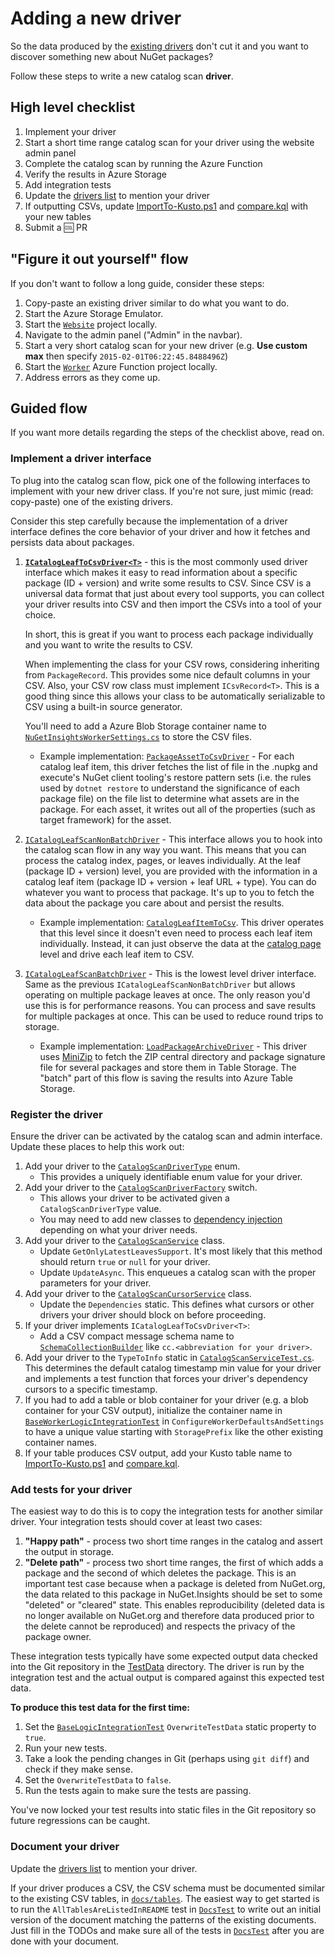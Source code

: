 # Adding a new driver

So the data produced by the [existing drivers](../README.md#drivers) don't cut it and you want to discover something
new about NuGet packages?

Follow these steps to write a new catalog scan **driver**.

## High level checklist

1. Implement your driver
1. Start a short time range catalog scan for your driver using the website admin panel
1. Complete the catalog scan by running the Azure Function
1. Verify the results in Azure Storage
1. Add integration tests
1. Update the [drivers list](../README.md#drivers) to mention your driver
2. If outputting CSVs, update [ImportTo-Kusto.ps1](../scripts/Kusto/ImportTo-Kusto.ps1) and [compare.kql](../scripts/Kusto/compare.kql) with your new tables
3. Submit a 🆒 PR

## "Figure it out yourself" flow

If you don't want to follow a long guide, consider these steps:

1. Copy-paste an existing driver similar to do what you want to do.
1. Start the Azure Storage Emulator.
1. Start the [`Website`](../src/Website) project locally.
1. Navigate to the admin panel ("Admin" in the navbar).
1. Start a very short catalog scan for your new driver (e.g. **Use custom max** then specify `2015-02-01T06:22:45.8488496Z`)
1. Start the [`Worker`](../src/Worker) Azure Function project locally.
1. Address errors as they come up.

## Guided flow

If you want more details regarding the steps of the checklist above, read on.

### Implement a driver interface

To plug into the catalog scan flow, pick one of the following interfaces to implement with your new driver class. If
you're not sure, just mimic (read: copy-paste) one of the existing drivers.

Consider this step carefully because the implementation of a driver interface defines the core behavior of your driver
and how it fetches and persists data about packages.

1. [**`ICatalogLeafToCsvDriver<T>`**](../src/Worker.Logic/CatalogScan/CatalogScanToCsv/CatalogLeafToCsv/ICatalogLeafToCsvDriver.cs) -
   this is the most commonly used driver interface which makes it easy to read information about a specific package (ID +
   version) and write some results to CSV. Since CSV is a universal data format that just about every tool supports,
   you can collect your driver results into CSV and then import the CSVs into a tool of your choice.

   In short, this is great if you want to process each package individually and you want to write the results to CSV.

   When implementing the class for your CSV rows, considering inheriting from `PackageRecord`. This provides some nice
   default columns in your CSV. Also, your CSV row class must implement `ICsvRecord<T>`. This is a good thing since this
   allows your class to be automatically serializable to CSV using a built-in source generator.

   You'll need to add a Azure Blob Storage container name to
   [`NuGetInsightsWorkerSettings.cs`](../src/Worker.Logic/NuGetInsightsWorkerSettings.cs) to store the CSV files.

   - Example implementation: [`PackageAssetToCsvDriver`](../src/Worker.Logic/CatalogScan/Drivers/PackageAssetToCsv/PackageAssetToCsvDriver.cs) -
     For each catalog leaf item, this driver fetches the list of file in the .nupkg and execute's NuGet client tooling's
     restore pattern sets (i.e. the rules used by `dotnet restore` to understand the significance of each package file)
     on the file list to determine what assets are in the package. For each asset, it writes out all of the properties (such
     as target framework) for the asset.

1. [`ICatalogLeafScanNonBatchDriver`](../src/Worker.Logic/CatalogScan/ICatalogLeafScanNonBatchDriver.cs) -
   This interface allows you to hook into the catalog scan flow in any way you want. This means that you can process
   the catalog index, pages, or leaves individually. At the leaf (package ID + version) level, you are provided with the
   information in a catalog leaf item (package ID + version + leaf URL + type). You can do whatever you want to process
   that package. It's up to you to fetch the data about the package you care about and persist the results.

   - Example implementation: [`CatalogLeafItemToCsv`](../src/Worker.Logic/CatalogScan/Drivers/CatalogLeafItemToCsv/CatalogLeafItemToCsvDriver.cs).
     This driver operates that this level since it doesn't even need to process each leaf item individually. Instead, it
     can just observe the data at the [catalog page](https://docs.microsoft.com/en-us/nuget/api/catalog-resource#catalog-page)
     level and drive each leaf item to CSV.


1. [`ICatalogLeafScanBatchDriver`](../src/Worker.Logic/CatalogScan/ICatalogLeafScanBatchDriver.cs) -
   This is the lowest level driver interface. Same as the previous `ICatalogLeafScanNonBatchDriver` but allows
   operating on multiple package leaves at once. The only reason you'd use this is for performance reasons. You can
   process and save results for multiple packages at once. This can be used to reduce round trips to storage.

   - Example implementation: [`LoadPackageArchiveDriver`](../src/Worker.Logic/CatalogScan/Drivers/LoadPackageArchive/LoadPackageArchiveDriver.cs) -
     This driver uses [MiniZip](https://github.com/joelverhagen/MiniZip) to fetch the ZIP central directory and package
     signature file for several packages and store them in Table Storage. The "batch" part of this flow is saving the
     results into Azure Table Storage.

### Register the driver

Ensure the driver can be activated by the catalog scan and admin interface. Update these places to help this work out:

1. Add your driver to the [`CatalogScanDriverType`](../src/Worker.Logic/CatalogScan/CatalogScanDriverType.cs) enum.
   - This provides a uniquely identifiable enum value for your driver.
1. Add your driver to the [`CatalogScanDriverFactory`](../src/Worker.Logic/CatalogScan/CatalogScanDriverFactory.cs) switch.
   - This allows your driver to be activated given a `CatalogScanDriverType` value.
   - You may need to add new classes to [dependency injection](../src/Worker.Logic/ServiceCollectionExtensions.cs) depending on what your driver needs.
1. Add your driver to the [`CatalogScanService`](../src/Worker.Logic/CatalogScan/CatalogScanService.cs) class.
   - Update `GetOnlyLatestLeavesSupport`. It's most likely that this method should return `true` or `null` for your driver.
   - Update `UpdateAsync`. This enqueues a catalog scan with the proper parameters for your driver.
1. Add your driver to the [`CatalogScanCursorService`](../src/Worker.Logic/CatalogScan/CatalogScanCursorService.cs) class.
   - Update the `Dependencies` static. This defines what cursors or other drivers your driver should block on before proceeding.
1. If your driver implements `ICatalogLeafToCsvDriver<T>`:
   - Add a CSV compact message schema name to [`SchemaCollectionBuilder`](../src/Worker.Logic/Serialization/SchemaCollectionBuilder.cs) like `cc.<abbreviation for your driver>`.
1. Add your driver to the `TypeToInfo` static in [`CatalogScanServiceTest.cs`](../test/Worker.Logic.Test/CatalogScan/CatalogScanServiceTest.cs).
   This determines the default catalog timestamp min value for your driver and implements a test function that forces
   your driver's dependency cursors to a specific timestamp.
1. If you had to add a table or blob container for your driver (e.g. a blob container for your CSV output), initialize
   the container name in [`BaseWorkerLogicIntegrationTest`](../test/Worker.Logic.Test/TestSupport/BaseWorkerLogicIntegrationTest.cs)
   in `ConfigureWorkerDefaultsAndSettings` to have a unique value starting with `StoragePrefix` like the other existing container names.
1. If your table produces CSV output, add your Kusto table name to [ImportTo-Kusto.ps1](../scripts/Kusto/ImportTo-Kusto.ps1) and [compare.kql](../scripts/Kusto/compare.kql).

### Add tests for your driver

The easiest way to do this is to copy the integration tests for another similar driver. Your integration tests should
cover at least two cases:

1. **"Happy path"** - process two short time ranges in the catalog and assert the output in storage.
1. **"Delete path"** - process two short time ranges, the first of which adds a package and the second of which deletes
   the package. This is an important test case because when a package is deleted from NuGet.org, the data related to this
   package in NuGet.Insights should be set to some "deleted" or "cleared" state. This enables reproducibility (deleted
   data is no longer available on NuGet.org and therefore data produced prior to the delete cannot be reproduced) and
   respects the privacy of the package owner.

These integration tests typically have some expected output data checked into the Git repository in the
[TestData](../test/Worker.Logic.Test/TestData) directory. The driver is run by the integration test and
the actual output is compared against this expected test data.

**To produce this test data for the first time:**

1. Set the [`BaseLogicIntegrationTest`](../test/Logic.Test/TestSupport/BaseLogicIntegrationTest.cs) `OverwriteTestData`
   static property to `true`.
1. Run your new tests.
1. Take a look the pending changes in Git (perhaps using `git diff`) and check if they make sense.
1. Set the `OverwriteTestData` to `false`.
1. Run the tests again to make sure the tests are passing.

You've now locked your test results into static files in the Git repository so future regressions can be caught.

### Document your driver

Update the [drivers list](../README.md#drivers) to mention your driver.

If your driver produces a CSV, the CSV schema must be documented similar to the existing CSV tables, in
[`docs/tables`](../docs/tables). The easiest way to get started is to run the `AllTablesAreListedInREADME` test in
[`DocsTest`](../test/Worker.Logic.Test/Docs/DocsTest.cs) to write out an initial version of the document matching the patterns
of the existing documents. Just fill in the TODOs and make sure all of the tests in 
[`DocsTest`](../test/Worker.Logic.Test/Docs/DocsTest.cs) after you are done with your document.
